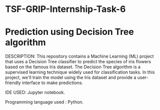 # TSF-GRIP-Internship-Task-6
# Prediction using Decision Tree algorithm

DESCRIPTION: 
          This repository contains a Machine Learning (ML) project that uses a Decision Tree classifier to predict the species of iris flowers based on the famous Iris dataset. The Decision Tree algorithm is a supervised learning technique widely used for classification tasks. In this project, we'll train the model using the Iris dataset and provide a user-friendly interface to make predictions.

IDE USED: Jupyter notebook.

Programming language used : Python.
